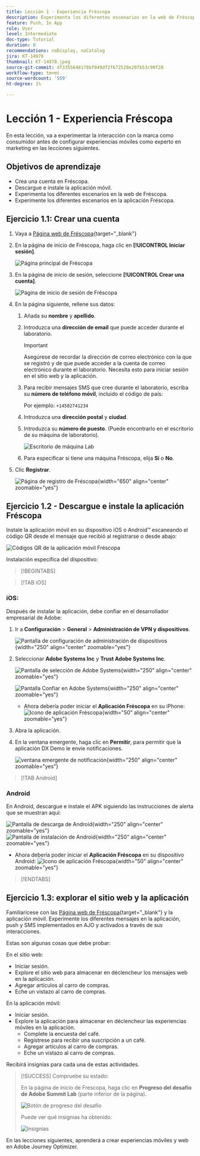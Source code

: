 ```yaml
---
title: Lección 1 - Experiencia Fréscopa
description: Experimenta los diferentes escenarios en la web de Fréscopa.
feature: Push, In App
role: User
level: Intermediate
doc-type: Tutorial
duration: 0
recommendations: noDisplay, noCatalog
jira: KT-14978
thumbnail: KT-14978.jpeg
source-git-commit: df3355648178bf049df2f672528e207b53c90f28
workflow-type: tm+mt
source-wordcount: '559'
ht-degree: 1%

---
```



# Lección 1 - Experiencia Fréscopa

En esta lección, va a experimentar la interacción con la marca como consumidor antes de configurar experiencias móviles como experto en marketing en las lecciones siguientes.

## Objetivos de aprendizaje

* Crea una cuenta en Fréscopa.
* Descargue e instale la aplicación móvil.
* Experimenta los diferentes escenarios en la web de Fréscopa.
* Experimente los diferentes escenarios en la aplicación Fréscopa.

## Ejercicio 1.1: Crear una cuenta

1. Vaya a [Página web de Fréscopa](https://dsn.adobe.com/p/adobe-summit-2024?token=eyJhbGciOiJIUzI1NiIsInR5cCI6IkpXVCJ9.eyJpZCI6ImFub255bW91cyIsImVtYWlsIjoiYW5vbnltb3VzQGFkb2JlLmNvbSIsImlzc3VlciI6InNoYXJlZC1saW5rIiwiYXJnb24iOnsiYWNjZXNzIjoicmVhZC1wcm9qZWN0IiwicHJvamVjdElkIjoiYWRvYmUtc3VtbWl0LTIwMjQifSwiaWF0IjoxNzA5NjAyMzQzLCJleHAiOjE3MTE0MTY3NDN9.V3zEKnVL3vGpPqr_34XjnJ5PSYKApYviBE02zyBalsY){target="_blank"}

1. En la página de inicio de Fréscopa, haga clic en **[!UICONTROL Iniciar sesión]**.

   ![Página principal de Fréscopa](/help/summit/l820-lab-workbook/assets/1-1-1-frescopa-homepage.png "Página principal de Fréscopa")

1. En la página de inicio de sesión, seleccione **[!UICONTROL Crear una cuenta]**.

   ![Página de inicio de sesión de Fréscopa](/help/summit/l820-lab-workbook/assets/1-1-2-frescopa-sign-in-page.png "Inicio de sesión en Fréscopa")

1. En la página siguiente, rellene sus datos:

   1. Añada su **nombre** y **apellido**.

   1. Introduzca una **dirección de email** que puede acceder durante el laboratorio.

      >[!IMPORTANT]
      > Asegúrese de recordar la dirección de correo electrónico con la que se registró y de que puede acceder a la cuenta de correo electrónico durante el laboratorio. Necesita esto para iniciar sesión en el sitio web y la aplicación.

   1. Para recibir mensajes SMS que cree durante el laboratorio, escriba su **número de teléfono móvil**, incluido el código de país:

      Por ejemplo: `+14502741234`

   1. Introduzca una **dirección postal** y **ciudad**.

   1. Introduzca su **número de puesto**. (Puede encontrarlo en el escritorio de su máquina de laboratorio).

      ![Escritorio de máquina Lab](/help/summit/l820-lab-workbook/assets/locate-seat-number.png)

   1. Para especificar si tiene una máquina Fréscopa, elija **Sí** o **No**.

1. Clic **Registrar**.

   ![Página de registro de Fréscopa](/help/summit/l820-lab-workbook/assets/1-1-3-frescopa-registration-page.png){width="650" align="center" zoomable="yes"}

## Ejercicio 1.2 - Descargue e instale la aplicación Fréscopa

Instale la aplicación móvil en su dispositivo iOS o Android™ escaneando el código QR desde el mensaje que recibió al registrarse o desde abajo:

![Códigos QR de la aplicación móvil Fréscopa](/help/summit/l820-lab-workbook/assets/1-2-1-qr-codes.png "Códigos QR de la aplicación móvil Fréscopa")

Instalación específica del dispositivo:

>[!BEGINTABS]

>[!TAB iOS]

### iOS:

Después de instalar la aplicación, debe confiar en el desarrollador empresarial de Adobe:

1. Ir a **Configuración** > **General** > **Administración de VPN y dispositivos**.

   ![Pantalla de configuración de administración de dispositivos](/help/summit/l820-lab-workbook/assets/1-2-2-device-management-screen.PNG "Pantalla de configuración de administración de dispositivos"){width="250" align="center" zoomable="yes"}

1. Seleccionar **Adobe Systems Inc** y **Trust Adobe Systems Inc**.

   ![Pantalla de selección de Adobe Systems](/help/summit/l820-lab-workbook/assets/1-2-3-adobe-systems.PNG "Pantalla de selección de Adobe Systems"){width="250" align="center" zoomable="yes"}
   <br>

   ![Pantalla Confiar en Adobe Systems](/help/summit/l820-lab-workbook/assets/1-2-4-trust-adobe.PNG){width="250" align="center" zoomable="yes"}

   * Ahora debería poder iniciar el **Aplicación Fréscopa** en su iPhone: ![Icono de aplicación Fréscopa](/help/summit/l820-lab-workbook/assets/1-2-app-icon.png){width="50" align="center" zoomable="yes"}


1. Abra la aplicación.

1. En la ventana emergente, haga clic en **Permitir**, para permitir que la aplicación DX Demo le envíe notificaciones.

   ![ventana emergente de notificación](/help/summit/l820-lab-workbook/assets/1-2-allow-notifications.png){width="250" align="center" zoomable="yes"}

>[!TAB Android]

### Android

En Android, descargue e instale el APK siguiendo las instrucciones de alerta que se muestran aquí:

![Pantalla de descarga de Android](/help/summit/l820-lab-workbook/assets/1-2-5-android-download.jpg "Pantalla de descarga de Android"){width="250" align="center" zoomable="yes"}
<br>
![Pantalla de instalación de Android](/help/summit/l820-lab-workbook/assets/1-2-6-android-installation.jpg){width="250" align="center" zoomable="yes"}

* Ahora debería poder iniciar el **Aplicación Fréscopa** en su dispositivo Android: ![Icono de aplicación Fréscopa](/help/summit/l820-lab-workbook/assets/1-2-app-icon.png){width="50" align="center" zoomable="yes"}

>[!ENDTABS]

## Ejercicio 1.3: explorar el sitio web y la aplicación

Familiarícese con las [Página web de Fréscopa](https://dsn.adobe.com/web/adobe-summit-2024?token=eyJhbGciOiJIUzI1NiIsInR5cCI6IkpXVCJ9.eyJpZCI6ImFub255bW91cyIsImVtYWlsIjoiYW5vbnltb3VzQGFkb2JlLmNvbSIsImlzc3VlciI6InNoYXJlZC1saW5rIiwiYXJnb24iOnsiYWNjZXNzIjoicmVhZC1wcm9qZWN0IiwicHJvamVjdElkIjoiYWRvYmUtc3VtbWl0LTIwMjQifSwiaWF0IjoxNzA4NjQyNTU4LCJleHAiOjE3MTA0NTY5NTh9.m4N8Bs5ZB1jYbUSdl1B6MaYJvUiolIYI_T_TcR-xMfU){target="_blank"} y la aplicación móvil. Experimente los diferentes mensajes en la aplicación, push y SMS implementados en AJO y activados a través de sus interacciones.

Estas son algunas cosas que debe probar:

En el sitio web:

* Iniciar sesión.
* Explore el sitio web para almacenar en déclencheur los mensajes web en la aplicación.
* Agregar artículos al carro de compras.
* Eche un vistazo al carro de compras.

En la aplicación móvil:

* Iniciar sesión.
* Explore la aplicación para almacenar en déclencheur las experiencias móviles en la aplicación.
   * Complete la encuesta del café.
   * Regístrese para recibir una suscripción a un café.
   * Agregar artículos al carro de compras.
   * Eche un vistazo al carro de compras.

Recibirá insignias para cada una de estas actividades.

>[!SUCCESS]
>Compruebe su estado:
>
>En la página de inicio de Frescopa, haga clic en **Progreso del desafío de Adobe Summit Lab** (parte inferior de la página).
> 
>  ![Botón de progreso del desafío](/help/summit/l820-lab-workbook/assets/1-3-challenge-progress-button.png)
>
> Puede ver qué insignias ha obtenido:
> 
> ![Insignias](/help/summit/l820-lab-workbook/assets/1-3-badges.png)

En las lecciones siguientes, aprenderá a crear experiencias móviles y web en Adobe Journey Optimizer.

[def]: /help/summit/l820-lab-workbook/assets/1-2-4-trust-adobe.PNG
